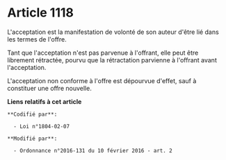 # Article 1118

L'acceptation est la manifestation de volonté de son auteur d'être lié dans les termes de l'offre. 

Tant que l'acceptation n'est pas parvenue à l'offrant, elle peut être librement rétractée, pourvu que la rétractation
parvienne à l'offrant avant l'acceptation. 

L'acceptation non conforme à l'offre est dépourvue d'effet, sauf à constituer une offre nouvelle.

**Liens relatifs à cet article**

	**Codifié par**:

	  - Loi n°1804-02-07

	**Modifié par**:

	  - Ordonnance n°2016-131 du 10 février 2016 - art. 2
